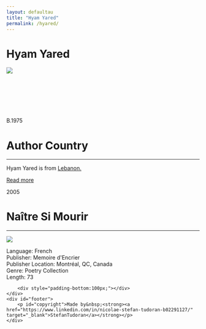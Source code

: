 ```yaml
---
layout: defaultau
title: "Hyam Yared"
permalink: /hyared/
---
```

<!-- partial:index.partial.html -->
<div class="content">
    <h1>Hyam Yared</h1>
    <div class="quote">
        <div><img src="https://leblogdumarathon.files.wordpress.com/2015/06/hyam-yared-c2a9-laurent-denimal.jpg?w=640" class="logo"></div>
    </div>
    <div class="timeline">
        <div style="padding-bottom:100px;"></div>
        <div class="block">
            <div class="date right"><p class="right"> B.1975 </p></div>
            <div class="dot"></div>
            <div class="left first">
            <div class="author_country">
                <h1>Author Country</h1><hr>
          <div class="aclocation">  <p> Hyam Yared is from <a href="http://localhost:4000/65"> Lebanon.</a></p></div>
              <div class="acreadmore">   <a href="https://en.wikipedia.org/wiki/Hyam_Yared" target="_blank">Read more</a> </div>
            </div>
            </div>
        </div>
        <div class="block">
            <div class="date left"><p class="left">2005</p></div>
            <div class="dot"></div>
            <div class="right">
                <h1>Naître Si Mourir</h1><hr>
                <p><img src="https://m.media-amazon.com/images/W/WEBP_402378-T2/images/I/41baeDGyVNL._SY291_BO1,204,203,200_QL40_FMwebp_.jpg"></p>
                <p>
                Language: French<br>
                Publisher: Memoire d'Encrier<br>
                Publisher Location: Montréal, QC, Canada<br>
                Genre: Poetry Collection<br>
                Length: 73<br>
                </p>
            </div>
        </div>

        <div style="padding-bottom:100px;"></div>
    </div>
    <div id="footer">
        <p id="copyright">Made by&nbsp;<strong><a href="https://www.linkedin.com/in/nicolae-stefan-tudoran-b02291127/" target="_blank">StefanTudoran</a></strong></p>
    </div>
</div>
<!-- partial -->
  <script src='https://cdnjs.cloudflare.com/ajax/libs/jquery/3.1.1/jquery.min.js'></script><script  src="assets/js/authorscript.js"></script>
